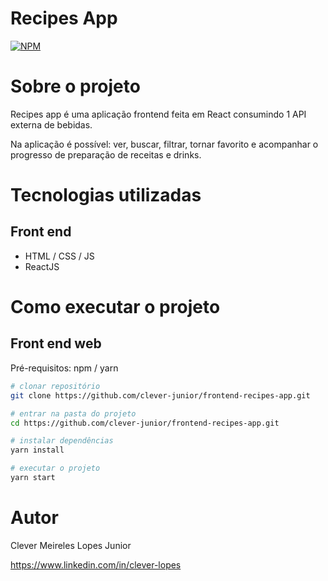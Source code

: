 # Recipes App
[![NPM](https://img.shields.io/npm/l/react)](https://github.com/clever-junior/frontend-recipes-app/blob/main/LICENSE) 

# Sobre o projeto

Recipes app é uma aplicação frontend feita em React consumindo 1 API externa de bebidas.

Na aplicação é possível: ver, buscar, filtrar, tornar favorito e acompanhar o progresso de preparação de receitas e drinks.

# Tecnologias utilizadas

## Front end
- HTML / CSS / JS 
- ReactJS

# Como executar o projeto

## Front end web
Pré-requisitos: npm / yarn

```bash
# clonar repositório
git clone https://github.com/clever-junior/frontend-recipes-app.git

# entrar na pasta do projeto 
cd https://github.com/clever-junior/frontend-recipes-app.git

# instalar dependências
yarn install

# executar o projeto
yarn start
```

# Autor

Clever Meireles Lopes Junior

https://www.linkedin.com/in/clever-lopes

